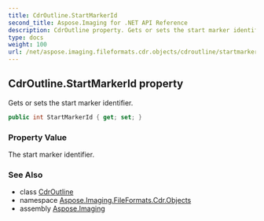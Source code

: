 ```yaml
---
title: CdrOutline.StartMarkerId
second_title: Aspose.Imaging for .NET API Reference
description: CdrOutline property. Gets or sets the start marker identifier
type: docs
weight: 100
url: /net/aspose.imaging.fileformats.cdr.objects/cdroutline/startmarkerid/
---
```

## CdrOutline.StartMarkerId property

Gets or sets the start marker identifier.

```csharp
public int StartMarkerId { get; set; }
```

### Property Value

The start marker identifier.

### See Also

* class [CdrOutline](../)
* namespace [Aspose.Imaging.FileFormats.Cdr.Objects](../../cdroutline/)
* assembly [Aspose.Imaging](../../../)


